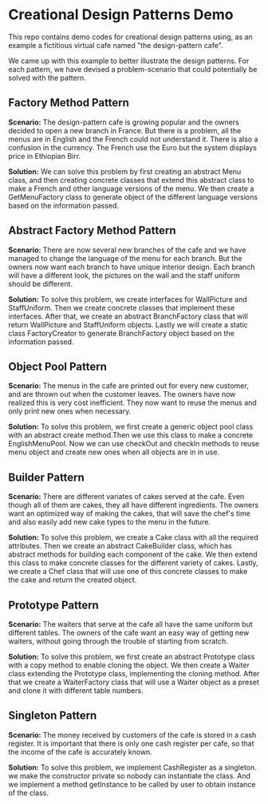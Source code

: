 # Creational Design Patterns Demo
This repo contains demo codes for creational design patterns using, as 
an example a fictitious virtual cafe named "the design-pattern
cafe".

We came up with this example to better illustrate the design patterns.
For each pattern, we have devised a problem-scenario 
that could potentially be solved with the pattern.

## Factory Method Pattern
**Scenario:** The design-pattern cafe is growing popular 
and the owners decided to open a new branch in France. 
But there is a problem, all the menus are in English and 
the French could not understand it. There is also a 
confusion in the currency. The French use the Euro but the 
system displays price in Ethiopian Birr.

**Solution:** We can solve this problem by first creating 
an abstract Menu class, and then creating concrete classes that
extend this abstract class to make a French and other 
language versions of the menu. We then create a 
GetMenuFactory class to generate object of the different 
language versions based on the information passed.

## Abstract Factory Method Pattern 
**Scenario:** There are now several new branches of the cafe
and we have managed to change the language of the menu for 
each branch. But the owners now want each branch to have 
unique interior design. Each branch will have a different look,
the pictures on the wall and the staff uniform should be 
different.

**Solution:** To solve this problem, we create interfaces 
for WallPicture and StaffUniform. Then we create concrete 
classes that implement these interfaces. After that, we create 
an abstract BranchFactory class that will return WallPicture and
StaffUniform objects. Lastly we will create a static class 
FactoryCreator to generate BranchFactory object based on 
the information passed.

## Object Pool Pattern
**Scenario:** The menus in the cafe are printed out for every
new customer, and are thrown out when the customer leaves. 
The owners have now realized this is very cost inefficient.
They now want to reuse the menus and only print new ones 
when necessary.  

**Solution:** To solve this problem, we first create a generic
object pool class with an abstract create method.Then we use
this class to make a concrete EnglishMenuPool. Now we can use
checkOut and checkIn methods to reuse menu object and create new
ones when all objects are in in use. 

## Builder Pattern
**Scenario:** There are different variates of cakes served 
at the cafe. Even though all of them are cakes, they all 
have different ingredients. The owners want an optimized way
of making the cakes, that will save the chef's time and also
easily add new cake types to the menu in the future.

**Solution:** To solve this problem, we create a Cake class
with all the required attributes. Then we create an abstract 
CakeBuilder class, which has abstract methods for building
each component of the cake. We then extend this class to make
concrete classes for the different variety of cakes. 
Lastly, we create a Chef class that will use one of this 
concrete classes to make the cake and return the created object.

## Prototype Pattern
**Scenario:** The waiters that serve at the cafe all have the
same uniform but different tables. The owners of the cafe want an easy way of getting
new waiters, without going through the trouble of starting
from scratch.

**Solution:** To solve this problem, we first create an abstract Prototype class with
a copy method to enable cloning the object. We then create a
Waiter class extending the Prototype class, implementing the
cloning method. After that we create a WaiterFactory class
that will use a Waiter object as a preset and clone it with 
different table numbers.  

## Singleton Pattern
**Scenario:** The money received by customers of the cafe is
stored in a cash register. It is important that there is only
one cash register per cafe, so that the income of the cafe is
accurately known. 

**Solution:** To solve this problem, we implement CashRegister
as a singleton. we make the constructor private so nobody
can instantiate the class. And we implement a method getInstance
to be called by user to obtain instance of the class.